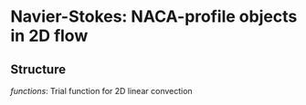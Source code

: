 # Navier-Stokes: NACA-profile objects in 2D flow
## Structure

*functions*: Trial function for 2D linear convection